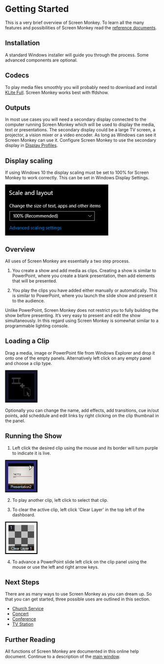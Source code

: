 # Getting Started
This is a very brief overview of Screen Monkey. To learn all the many features and possibilities of Screen Monkey read the [reference documents](../reference/mainWindow.md).

## Installation
A standard Windows installer will guide you through the process. Some advanced components are optional.

## Codecs
To play media files smoothly you will probably need to download and install [KLite Full](https://codecguide.com/download_kl.htm). Screen Monkey works best with ffdshow.

## Outputs
In most use cases you will need a secondary display connected to the computer running Screen Monkey which will be used to display the media, text or presentations. The secondary display could be a large TV screen, a projector, a vision mixer or a video encoder. As long as Windows can see it Screen Monkey can use it. Configure Screen Monkey to use the secondary display in [Display Profiles](../reference/toolbar/display.md). 

## Display scaling
If using Windows 10 the display scaling must be set to 100% for Screen Monkey to work correctly. This can be set in Windows Display Settings.

![](../images/display-scale.png)

## Overview
All uses of Screen Monkey are essentially a two step process.

1. You create a show and add media as clips. Creating a show is similar to PowerPoint, where you create a blank presentation, then add elements that will be presented.

2. You play the clips you have added either manually or automatically. This is similar to PowerPoint, where you launch the slide show and present it to the audience.

Unlike PowerPoint, Screen Monkey does not restrict you to fully building the show before presenting. It’s very easy to present and edit the show simultaneously. In this regard using Screen Monkey is somewhat similar to a programmable lighting console.

## Loading a Clip
Drag a media, image or PowerPoint file from Windows Explorer and drop it onto one of the empty panels. Alternatively left click on any empty panel and choose a clip type.

![](../images/Dashboard-EmptySlot.PNG)

Optionally you can change the name, add effects, add transitions, cue in/out points, add scheddule and edit links by right clicking on the clip thumbnail in the panel.

## Running the Show
1. Left click the desired clip using the mouse and its border will turn purple to indicate it is live.  
      
![](../images/Dashboard-PowerPointSlot.PNG)  
    
2. To play another clip, left click to select that clip.
    
3. To clear the active clip, left click 'Clear Layer' in the top left of the dashboard.  
      
![](../images/Dashboard-ClearLayer1.PNG)
    
4. To advance a PowerPoint slide left click on the clip panel using the mouse or use the left and right arrow keys.

## Next Steps
There are as many ways to use Screen Monkey as you can dream up. So that you can get started, three possible uses are outlined in this section.

- [Church Service](UsingForAChurchService.md)
- [Concert](UsingForAConcert.md)
- [Conference](UsingForAConference.md)
- [TV Station](UsingForTV.md)

## Further Reading
All functions of Screen Monkey are documented in this online help document. Continue to a description of the [main window](../reference/mainWindow.md).